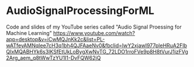 # AudioSignalProcessingForML
Code and slides of my YouTube series called "Audio Signal Proessing for Machine Learning"
https://www.youtube.com/watch?app=desktop&v=iCwMQJnKk2c&list=PL-wATfeyAMNqIee7cH3q1bh4QJFAaeNv0&fbclid=IwY2xjawI977pleHRuA2FlbQIxMQABHYk6s3IKSfEtUkLoBygXwNvTG_72LDO1rroFVe9p8H8tVurJ1jzFVg2Arg_aem_q8tWwTzYU1I1-DvFQW62jQ
